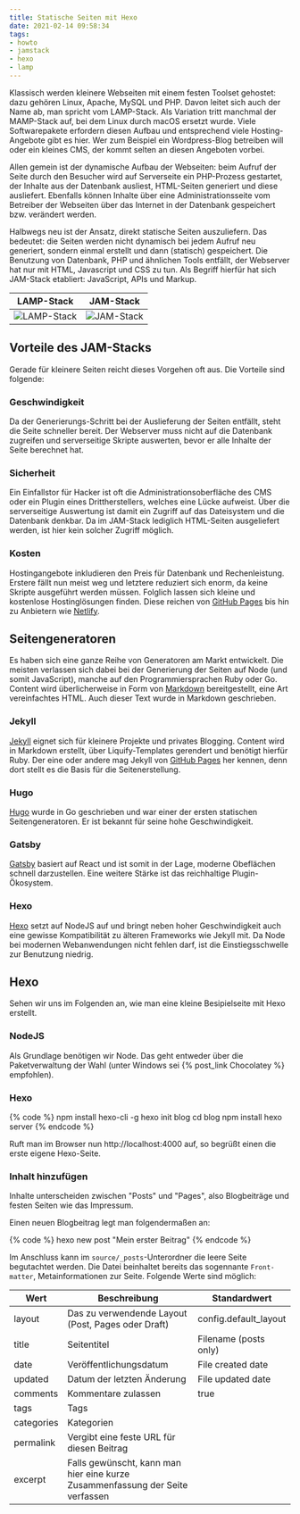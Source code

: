 ```yaml
---
title: Statische Seiten mit Hexo
date: 2021-02-14 09:58:34
tags:
- howto
- jamstack
- hexo
- lamp
---
```


Klassisch werden kleinere Webseiten  mit einem festen Toolset gehostet: dazu gehören Linux, Apache, MySQL und PHP. Davon leitet sich auch der Name ab, man spricht vom LAMP-Stack. Als Variation tritt manchmal der MAMP-Stack auf, bei dem Linux durch macOS ersetzt wurde. Viele Softwarepakete erfordern diesen Aufbau und entsprechend viele Hosting-Angebote gibt es hier. Wer zum Beispiel ein Wordpress-Blog betreiben will oder ein kleines CMS, der
kommt selten an diesen Angeboten vorbei.

Allen gemein ist der dynamische Aufbau der Webseiten: beim Aufruf der Seite durch den Besucher wird auf Serverseite ein PHP-Prozess gestartet, der Inhalte aus der Datenbank ausliest, HTML-Seiten generiert und diese ausliefert. Ebenfalls können Inhalte über eine Administrationsseite vom Betreiber der Webseiten über das Internet in der Datenbank gespeichert bzw. verändert werden.

Halbwegs neu ist der Ansatz, direkt statische Seiten auszuliefern. Das bedeutet: die Seiten werden nicht dynamisch bei jedem Aufruf neu generiert, sondern einmal erstellt und dann (statisch) gespeichert. Die Benutzung von Datenbank, PHP und ähnlichen Tools entfällt, der Webserver hat nur mit HTML, Javascript und CSS zu tun. Als Begriff hierfür hat sich JAM-Stack etabliert: JavaScript, APIs und Markup.

LAMP-Stack                    | JAM-Stack
------------------------------|------------------------
![LAMP-Stack](lampstack.png)  | ![JAM-Stack](jamstack.png)

## Vorteile des JAM-Stacks

Gerade für kleinere Seiten reicht dieses Vorgehen oft aus. Die Vorteile sind folgende:

### Geschwindigkeit

Da der Generierungs-Schritt bei der Auslieferung der Seiten entfällt, steht die Seite schneller bereit. Der Webserver muss nicht auf die Datenbank zugreifen und serverseitige Skripte auswerten, bevor er alle Inhalte der Seite berechnet hat.

### Sicherheit

Ein Einfallstor für Hacker ist oft die Administrationsoberfläche des CMS oder ein Plugin eines Drittherstellers, welches eine Lücke aufweist. Über die serverseitige Auswertung ist damit ein Zugriff auf das Dateisystem und die Datenbank denkbar. Da im JAM-Stack lediglich HTML-Seiten ausgeliefert werden, ist hier kein solcher Zugriff möglich.

### Kosten

Hostingangebote inkludieren den Preis für Datenbank und Rechenleistung. Erstere fällt nun meist weg und letztere reduziert sich enorm, da keine Skripte ausgeführt werden müssen. Folglich lassen sich kleine und kostenlose Hostinglösungen finden. Diese reichen von [GitHub Pages](https://pages.github.com/) bis hin zu Anbietern wie [Netlify](https://www.netlify.com/).

## Seitengeneratoren

Es haben sich eine ganze Reihe von Generatoren am Markt entwickelt. Die meisten verlassen sich dabei bei der Generierung der Seiten auf Node (und somit JavaScript), manche auf den Programmiersprachen Ruby oder Go. Content wird überlicherweise in Form von [Markdown](https://de.wikipedia.org/wiki/Markdown) bereitgestellt, eine Art vereinfachtes HTML. Auch dieser Text wurde in Markdown geschrieben.

### Jekyll

[Jekyll](http://jekyllrb.com/) eignet sich für kleinere Projekte und privates Blogging. Content wird in Markdown erstellt, über Liquify-Templates gerendert und benötigt hierfür Ruby. Der eine oder andere mag Jekyll von [GitHub Pages](https://pages.github.com/) her kennen, denn dort stellt es die Basis für die Seitenerstellung.

### Hugo

[Hugo](https://gohugo.io/) wurde in Go geschrieben und war einer der ersten statischen Seitengeneratoren. Er ist bekannt für seine hohe Geschwindigkeit.

### Gatsby

[Gatsby](http://gatsbyjs.org/) basiert auf React und ist somit in der Lage, moderne Obeflächen schnell darzustellen. Eine weitere Stärke ist das reichhaltige Plugin-Ökosystem.

### Hexo

[Hexo](https://hexo.io/) setzt auf NodeJS auf und bringt neben hoher Geschwindigkeit auch eine gewisse Kompatibilität zu älteren Frameworks wie Jekyll mit. Da Node bei modernen Webanwendungen nicht fehlen darf, ist die Einstiegsschwelle zur Benutzung niedrig.

## Hexo

Sehen wir uns im Folgenden an, wie man eine kleine Besipielseite mit Hexo erstellt.

### NodeJS

Als Grundlage benötigen wir Node. Das geht entweder über die Paketverwaltung der Wahl (unter Windows sei {% post_link Chocolatey %} empfohlen).

### Hexo

{% code %}
npm install hexo-cli -g
hexo init blog
cd blog
npm install
hexo server
{% endcode %}


Ruft man im Browser nun http://localhost:4000 auf, so begrüßt einen die erste eigene Hexo-Seite.

### Inhalt hinzufügen

Inhalte unterscheiden zwischen "Posts" und "Pages", also Blogbeiträge und festen Seiten wie das Impressum.

Einen neuen Blogbeitrag legt man folgendermaßen an:

{% code %}
hexo new post "Mein erster Beitrag"
{% endcode %}

Im Anschluss kann im ``source/_posts``-Unterordner die leere Seite begutachtet werden. Die Datei beinhaltet bereits das sogennante ``Front-matter``, Metainformationen zur Seite. Folgende Werte sind möglich:

Wert |	Beschreibung |	Standardwert
--------|-------------|------------
layout |	Das zu verwendende Layout (Post, Pages oder Draft)	|config.default_layout
title |	Seitentitel	| Filename (posts only)
date |	Veröffentlichungsdatum |	File created date
updated | Datum der letzten Änderung |	File updated date
comments |	Kommentare zulassen |	true
tags | Tags |
categories | Kategorien |
permalink |	Vergibt eine feste URL für diesen Beitrag |
excerpt |	Falls gewünscht, kann man hier eine kurze Zusammenfassung der Seite verfassen |
